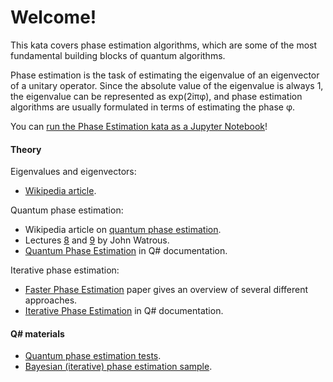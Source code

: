 ﻿# Welcome!

This kata covers phase estimation algorithms, which are some of the most fundamental building blocks of quantum algorithms.

Phase estimation is the task of estimating the eigenvalue of an eigenvector of a unitary operator. Since the absolute value of the eigenvalue is always 1, the eigenvalue can be represented as exp(2iπφ), and phase estimation algorithms are usually formulated in terms of estimating the phase φ.

You can [run the Phase Estimation kata as a Jupyter Notebook](https://mybinder.org/v2/gh/Microsoft/QuantumKatas/main?filepath=PhaseEstimation%2FPhaseEstimation.ipynb)!

#### Theory

Eigenvalues and eigenvectors:

* [Wikipedia article](https://en.wikipedia.org/wiki/Eigenvalues_and_eigenvectors).

Quantum phase estimation:

* Wikipedia article on [quantum phase estimation](https://en.wikipedia.org/wiki/Quantum_phase_estimation_algorithm).
* Lectures [8](https://cs.uwaterloo.ca/~watrous/QC-notes/QC-notes.08.pdf) and [9](https://cs.uwaterloo.ca/~watrous/QC-notes/QC-notes.09.pdf) by John Watrous.
* [Quantum Phase Estimation](https://docs.microsoft.com/quantum/libraries/standard/algorithms) in Q# documentation.

Iterative phase estimation:

* [Faster Phase Estimation](https://arxiv.org/pdf/1304.0741.pdf) paper gives an overview of several different approaches.
* [Iterative Phase Estimation](https://docs.microsoft.com/quantum/libraries/standard/characterization) in Q# documentation.

#### Q# materials

* [Quantum phase estimation tests](https://github.com/microsoft/QuantumLibraries/blob/main/Standard/tests/QuantumPhaseEstimationTests.qs).
* [Bayesian (iterative) phase estimation sample](https://github.com/microsoft/Quantum/tree/main/samples/characterization/phase-estimation).

